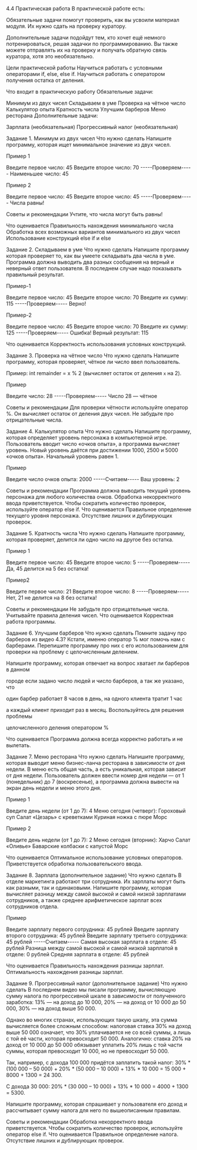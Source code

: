 4.4 Практическая работа
В практической работе есть:

Обязательные задачи помогут проверить, как вы усвоили материал модуля. Их нужно сдать на проверку куратору.

Дополнительные задачи подойдут тем, кто хочет ещё немного потренироваться, решая задачки по программированию. Вы также можете отправлять их на проверку и получать обратную связь куратора, хотя это необязательно.



Цели практической работы
Научиться работать с условными операторами if, else, else if.
Научиться работать с оператором получения остатка от деления.


Что входит в практическую работу
Обязательные задачи:

Минимум из двух чисел
Складываем в уме
Проверка на чётное число
Калькулятор опыта
Кратность числа
Улучшим барберов
Меню ресторана
Дополнительные задачи:

Зарплата (необязательная)
Прогрессивный налог (необязательная)


Задание 1. Минимум из двух чисел
Что нужно сделать
Напишите программу, которая ищет минимальное значение из двух чисел.

Пример 1

Введите первое число: 45 
Введите второе число: 70 
-----Проверяем----- 
Наименьшее число: 45

Пример 2

Введите первое число: 45 
Введите второе число: 45 
-----Проверяем----- 
Числа равны!

Советы и рекомендации
Учтите, что числа могут быть равны!

Что оценивается
Правильность нахождения минимального числа
Обработка всех возможных вариантов минимального из двух чисел
Использование конструкций else if и else


Задание 2. Складываем в уме
Что нужно сделать
Напишите программу которая проверяет то, как вы умеете складывать два числа в уме. Программа должна выводить два разных сообщения на верный и неверный ответ пользователя. В последнем случае надо показывать правильный результат.

Пример-1

Введите первое число: 45 
Введите второе число: 70 
Введите их сумму: 115 
-----Проверяем----- 
Верно!

Пример-2

Введите первое число: 45 
Введите второе число: 70 
Введите их сумму: 125 
-----Проверяем----- 
Ошибка! Верный результат: 115

Что оценивается
Корректность использования условных конструкций.



Задание 3. Проверка на чётное число
Что нужно сделать
Напишите программу, которая проверяет, чётное ли число ввел пользователь.

Пример: int remainder = x % 2 (вычисляет остаток от деления `x` на 2).

Пример

Введите число: 28 
-----Проверяем----- 
Число 28 — чётное

Советы и рекомендации
Для проверки чётности используйте оператор %. Он вычисляет остаток от деления двух чисел.
Не забудьте про отрицательные числа.


Задание 4. Калькулятор опыта
Что нужно сделать
Напишите программу, которая определяет уровень персонажа в компьютерной игре. Пользователь вводит число «очков опыта», а программа вычисляет уровень. Новый уровень даётся при достижении 1000, 2500 и 5000 «очков опыта». Начальный уровень равен 1.

Пример

Введите число очков опыта: 2000 
-----Считаем----- 
Ваш уровень: 2

Советы и рекомендации
Программа должна выводить текущий уровень персонажа для любого количества очков.
Обработка некорректного ввода приветствуется.
Чтобы сократить количество проверок, используйте оператор else if.
Что оценивается
Правильное определение текущего уровня персонажа.
Отсутствие лишних и дублирующих проверок.


Задание 5. Кратность числа
Что нужно сделать
Напишите программу, которая проверяет, делится ли одно число на другое без остатка.

Пример 1

Введите первое число: 45 
Введите второе число: 5 
-----Проверяем----- 
Да, 45 делится на 5 без остатка!

Пример2

Введите первое число: 21 
Введите второе число: 8 
-----Проверяем----- 
Нет, 21 не делится на 8 без остатка!

Советы и рекомендации
Не забудьте про отрицательные числа.
Учитывайте правила деления чисел.
Что оценивается
Корректная работа программы.


Задание 6. Улучшим барберов
Что нужно сделать
Помните задачу про барберов из видео 4.3? Кстати, именно оператор % мог помочь нам с барберами. Перепишите программу про них с его использованием для проверки на проблему с целочисленным делением.

Напишите программу, которая отвечает на вопрос хватает ли барберов в данном

городе если задано число людей и число барберов, а так же указано, что

один барбер работает 8 часов в день, на одного клиента тратит 1 час

а каждый клиент приходит раз в месяц. Воспользуйтесь для решения проблемы

целочисленного деления оператором %

Что оценивается
Программа должна всегда корректно работать и не вылетать.



Задание 7. Меню ресторана
Что нужно сделать
Напишите программу, которая выводит меню бизнес-ланча ресторана в зависимости от дня недели. В меню есть общая часть, а есть уникальная, которая зависит от дня недели. Пользователь должен ввести номер дня недели — от 1 (понедельник) до 7 (воскресенье), а программа должна вывести на экран день недели и меню этого дня.

Пример 1

Введите день недели (от 1 до 7): 4 
Меню сегодня (четверг): 
Гороховый суп 
Салат «Цезарь» с креветками 
Куриная ножка с пюре 
Морс

Пример 2

Введите день недели (от 1 до 7): 2
Меню сегодня (вторник):
Харчо
Салат «Оливье»
Баварские колбаски с капустой
Морс

Что оценивается
Оптимальное использование условных операторов.
Приветствуется обработка пользовательского ввода.


Задание 8. Зарплата (дополнительное задание)
Что нужно сделать
В отделе маркетинга работают три сотрудника. Их зарплаты могут быть как разными, так и одинаковыми. Напишите программу, которая вычисляет разницу между самой высокой и самой низкой зарплатами сотрудников, а также среднее арифметическое зарплат всех сотрудников отдела.

Пример

Введите зарплату первого сотрудника: 45 рублей
Введите зарплату второго сотрудника: 45 рублей
Введите зарплату третьего сотрудника: 45 рублей
-----Считаем-----
Самая высокая зарплата в отделе: 45 рублей
Разница между самой высокой и самой низкой зарплатой в отделе: 0 рублей
Средняя зарплата в отделе: 45 рублей

Что оценивается
Правильность нахождения разницы зарплат.
Оптимальность нахождения разницы зарплат.


Задание 9. Прогрессивный налог (дополнительное задание)
Что нужно сделать
В последнем видео мы писали программу, вычисляющую сумму налога по прогрессивной шкале в зависимости от полученного заработка: 13% — на доход до 10 000, 20% — на доход от 10 000 до 50 000, 30% — на доход выше 50 000.

Однако во многих странах, использующих такую шкалу, эта сумма вычисляется более сложным способом: налоговая ставка 30% на доход выше 50 000 означает, что 30% уплачивается не со всей суммы, а лишь с той её части, которая превосходит 50 000. Аналогично: ставка 20% на доход от 10 000 до 50 000 обязывает уплатить 20% лишь с той части суммы, которая превосходит 10 000, но не превосходит 50 000.

Так, например, с дохода 100 000 придётся заплатить такой налог: 30% * (100 000 – 50 000) + 20% * (50 000 – 10 000) + 13% * 10 000 = 15 000 + 8000 + 1300 = 24 300.

С дохода 30 000: 20% * (30 000 – 10 000) + 13% * 10 000 = 4000 + 1300 = 5300.

Напишите программу, которая спрашивает у пользователя его доход и рассчитывает сумму налога для него по вышеописанным правилам.

Советы и рекомендации
Обработка некорректного ввода приветствуется.
Чтобы сократить количество проверок, используйте оператор else if.
Что оценивается
Правильное определение налога.
Отсутствие лишних и дублирующих проверок.
